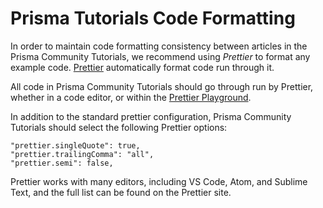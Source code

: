 # Prisma Tutorials Code Formatting

In order to maintain code formatting consistency between articles in the Prisma Community Tutorials, we recommend using _Prettier_ to format any example code. [Prettier](https://prettier.io/) automatically format code run through it.

All code in Prisma Community Tutorials should go through run by Prettier, whether in a code editor, or within the [Prettier Playground](https://bitly.com/2Sp0d3a).

In addition to the standard prettier configuration, Prisma Community Tutorials should select the following Prettier options:

```
"prettier.singleQuote": true,
"prettier.trailingComma": "all",
"prettier.semi": false,
```

Prettier works with many editors, including VS Code, Atom, and Sublime Text, and the full list can be found on the Prettier site.
